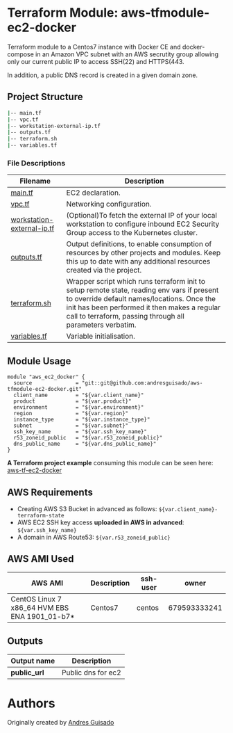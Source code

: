 # Terraform Module: aws-tfmodule-ec2-docker 

Terraform module to a Centos7 instance with Docker CE and docker-compose in an Amazon VPC subnet with an AWS secrutity group allowing only our current public IP to access SSH(22) and HTTPS(443.

In addition, a public DNS record is created in a given domain zone.

## Project Structure

```bash
|-- main.tf
|-- vpc.tf
|-- workstation-external-ip.tf
|-- outputs.tf
|-- terraform.sh
|-- variables.tf
```
### File Descriptions

**Filename**|**Description**
-----|-----
[main.tf](main.tf) | EC2 declaration. 
[vpc.tf](vpc.tf) | Networking configuration.
[workstation-external-ip.tf](workstation-external-ip.tf) | (Optional)To fetch the external IP of your local workstation to configure inbound EC2 Security Group access to the Kubernetes cluster.
[outputs.tf](outputs.tf) | Output definitions, to enable consumption of resources by other projects and modules. Keep this up to date with any additional resources created via the project.
[terraform.sh](terraform.sh) | Wrapper script which runs terraform init to setup remote state, reading env vars if present to override default names/locations. Once the init has been performed it then makes a regular call to terraform, passing through all parameters verbatim.
[variables.tf](variables.tf) | Variable initialisation.


## Module Usage

```
module "aws_ec2_docker" {
  source              = "git::git@github.com:andresguisado/aws-tfmodule-ec2-docker.git"
  client_name         = "${var.client_name}"
  product             = "${var.product}"
  environment         = "${var.environment}"
  region              = "${var.region}"
  instance_type       = "${var.instance_type}"
  subnet              = "${var.subnet}"
  ssh_key_name        = "${var.ssh_key_name}"
  r53_zoneid_public   = "${var.r53_zoneid_public}"
  dns_public_name     = "${var.dns_public_name}"
}
```

**A Terraform project example** consuming this module can be seen here: [aws-tf-ec2-docker](https://github.com/andresguisado/aws-tf-ec2-docker)

## AWS Requirements

- Creating AWS S3 Bucket in advanced as follows: ``` ${var.client_name}-terraform-state ```
- AWS EC2 SSH key access **uploaded in AWS in advanced**: ``` ${var.ssh_key_name} ```
- A domain in AWS Route53: ``` ${var.r53_zoneid_public} ```

## AWS AMI Used

**AWS AMI**|**Description**|**ssh-user**|**owner**
-----|-----|-----|-----
CentOS Linux 7 x86_64 HVM EBS ENA 1901_01-b7* | Centos7 | centos | 679593333241

## Outputs

**Output name**|**Description**
-----|-----
**public_url**  | Public dns for ec2

Authors
=======
Originally created by [Andres Guisado](https://www.linkedin.com/in/andresguisado/)



